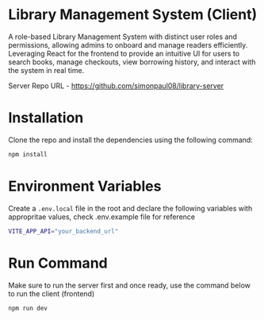 # Library Management System (Client)
A role-based Library Management System with distinct user roles and permissions, allowing admins to onboard and manage readers efficiently. Leveraging React for the frontend to provide an intuitive UI for users to search books, manage checkouts, view borrowing history, and interact with the system in real time.

Server Repo URL - https://github.com/simonpaul08/library-server

# Installation
Clone the repo and install the dependencies using the following command:

```bash
npm install
```

# Environment Variables 
Create a `.env.local` file in the root and declare the following variables with appropritae values, check .env.example file for reference

```bash
VITE_APP_API="your_backend_url"
```

# Run Command 
Make sure to run the server first and once ready, use the command below to run the client (frontend)
```bash
npm run dev
```
